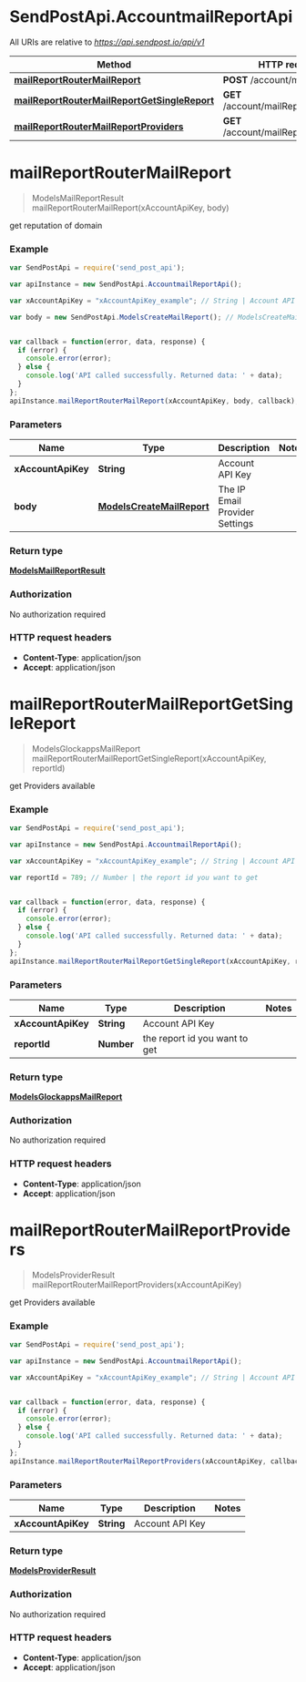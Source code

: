 # SendPostApi.AccountmailReportApi

All URIs are relative to *https://api.sendpost.io/api/v1*

Method | HTTP request | Description
------------- | ------------- | -------------
[**mailReportRouterMailReport**](AccountmailReportApi.md#mailReportRouterMailReport) | **POST** /account/mailReport/ | 
[**mailReportRouterMailReportGetSingleReport**](AccountmailReportApi.md#mailReportRouterMailReportGetSingleReport) | **GET** /account/mailReport/{reportId} | 
[**mailReportRouterMailReportProviders**](AccountmailReportApi.md#mailReportRouterMailReportProviders) | **GET** /account/mailReport/provider | 


<a name="mailReportRouterMailReport"></a>
# **mailReportRouterMailReport**
> ModelsMailReportResult mailReportRouterMailReport(xAccountApiKey, body)



get reputation of domain <br>

### Example
```javascript
var SendPostApi = require('send_post_api');

var apiInstance = new SendPostApi.AccountmailReportApi();

var xAccountApiKey = "xAccountApiKey_example"; // String | Account API Key

var body = new SendPostApi.ModelsCreateMailReport(); // ModelsCreateMailReport | The IP Email Provider Settings


var callback = function(error, data, response) {
  if (error) {
    console.error(error);
  } else {
    console.log('API called successfully. Returned data: ' + data);
  }
};
apiInstance.mailReportRouterMailReport(xAccountApiKey, body, callback);
```

### Parameters

Name | Type | Description  | Notes
------------- | ------------- | ------------- | -------------
 **xAccountApiKey** | **String**| Account API Key | 
 **body** | [**ModelsCreateMailReport**](ModelsCreateMailReport.md)| The IP Email Provider Settings | 

### Return type

[**ModelsMailReportResult**](ModelsMailReportResult.md)

### Authorization

No authorization required

### HTTP request headers

 - **Content-Type**: application/json
 - **Accept**: application/json

<a name="mailReportRouterMailReportGetSingleReport"></a>
# **mailReportRouterMailReportGetSingleReport**
> ModelsGlockappsMailReport mailReportRouterMailReportGetSingleReport(xAccountApiKey, reportId)



get Providers available <br>

### Example
```javascript
var SendPostApi = require('send_post_api');

var apiInstance = new SendPostApi.AccountmailReportApi();

var xAccountApiKey = "xAccountApiKey_example"; // String | Account API Key

var reportId = 789; // Number | the report id you want to get


var callback = function(error, data, response) {
  if (error) {
    console.error(error);
  } else {
    console.log('API called successfully. Returned data: ' + data);
  }
};
apiInstance.mailReportRouterMailReportGetSingleReport(xAccountApiKey, reportId, callback);
```

### Parameters

Name | Type | Description  | Notes
------------- | ------------- | ------------- | -------------
 **xAccountApiKey** | **String**| Account API Key | 
 **reportId** | **Number**| the report id you want to get | 

### Return type

[**ModelsGlockappsMailReport**](ModelsGlockappsMailReport.md)

### Authorization

No authorization required

### HTTP request headers

 - **Content-Type**: application/json
 - **Accept**: application/json

<a name="mailReportRouterMailReportProviders"></a>
# **mailReportRouterMailReportProviders**
> ModelsProviderResult mailReportRouterMailReportProviders(xAccountApiKey)



get Providers available <br>

### Example
```javascript
var SendPostApi = require('send_post_api');

var apiInstance = new SendPostApi.AccountmailReportApi();

var xAccountApiKey = "xAccountApiKey_example"; // String | Account API Key


var callback = function(error, data, response) {
  if (error) {
    console.error(error);
  } else {
    console.log('API called successfully. Returned data: ' + data);
  }
};
apiInstance.mailReportRouterMailReportProviders(xAccountApiKey, callback);
```

### Parameters

Name | Type | Description  | Notes
------------- | ------------- | ------------- | -------------
 **xAccountApiKey** | **String**| Account API Key | 

### Return type

[**ModelsProviderResult**](ModelsProviderResult.md)

### Authorization

No authorization required

### HTTP request headers

 - **Content-Type**: application/json
 - **Accept**: application/json

